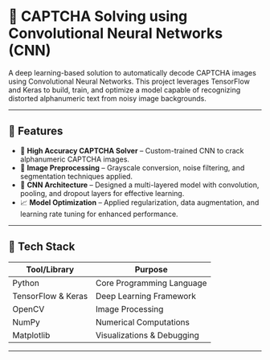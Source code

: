 # 🤖 CAPTCHA Solving using Convolutional Neural Networks (CNN)

A deep learning-based solution to automatically decode CAPTCHA images using Convolutional Neural Networks. This project leverages TensorFlow and Keras to build, train, and optimize a model capable of recognizing distorted alphanumeric text from noisy image backgrounds.

---

## 📌 Features

- 🎯 **High Accuracy CAPTCHA Solver** – Custom-trained CNN to crack alphanumeric CAPTCHA images.
- 🧹 **Image Preprocessing** – Grayscale conversion, noise filtering, and segmentation techniques applied.
- 🧠 **CNN Architecture** – Designed a multi-layered model with convolution, pooling, and dropout layers for effective learning.
- 📈 **Model Optimization** – Applied regularization, data augmentation, and learning rate tuning for enhanced performance.

---

## 🧠 Tech Stack

| Tool/Library | Purpose |
|--------------|---------|
| Python       | Core Programming Language |
| TensorFlow & Keras | Deep Learning Framework |
| OpenCV       | Image Processing |
| NumPy        | Numerical Computations |
| Matplotlib   | Visualizations & Debugging |

---
